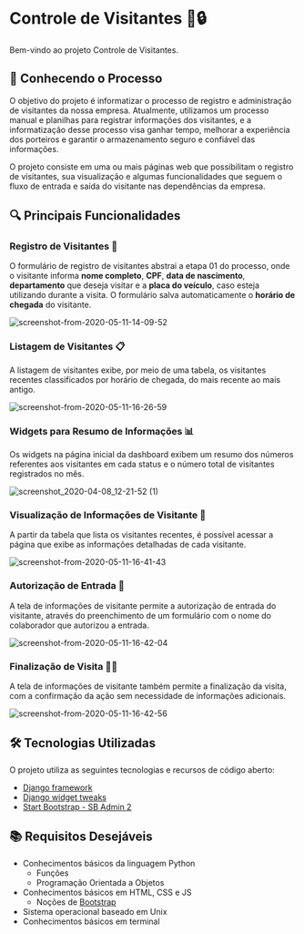 # Controle de Visitantes 🏢🔒

Bem-vindo ao projeto Controle de Visitantes. 

## 🏢 Conhecendo o Processo

O objetivo do projeto é informatizar o processo de registro e administração de visitantes da nossa empresa. Atualmente, utilizamos um processo manual e planilhas para registrar informações dos visitantes, e a informatização desse processo visa ganhar tempo, melhorar a experiência dos porteiros e garantir o armazenamento seguro e confiável das informações.

O projeto consiste em uma ou mais páginas web que possibilitam o registro de visitantes, sua visualização e algumas funcionalidades que seguem o fluxo de entrada e saída do visitante nas dependências da empresa.

## 🔍 Principais Funcionalidades

### Registro de Visitantes 📝

O formulário de registro de visitantes abstrai a etapa 01 do processo, onde o visitante informa **nome completo**, **CPF**, **data de nascimento**, **departamento** que deseja visitar e a **placa do veículo**, caso esteja utilizando durante a visita. O formulário salva automaticamente o **horário de chegada** do visitante.

![screenshot-from-2020-05-11-14-09-52](https://github.com/matfurrier/controle-portaria/assets/30526394/cd5c1283-e79f-4805-be9d-ff07ff2a181d)

### Listagem de Visitantes 📋

A listagem de visitantes exibe, por meio de uma tabela, os visitantes recentes classificados por horário de chegada, do mais recente ao mais antigo.

![screenshot-from-2020-05-11-16-26-59](https://github.com/matfurrier/controle-portaria/assets/30526394/a8cd2bef-2cb3-4453-b52b-b2fb75290bdc)

### Widgets para Resumo de Informações 📊

Os widgets na página inicial da dashboard exibem um resumo dos números referentes aos visitantes em cada status e o número total de visitantes registrados no mês.

![screenshot_2020-04-08_12-21-52 (1)](https://github.com/matfurrier/controle-portaria/assets/30526394/6363de6b-0dc2-49f6-9c5f-f458b899e18b)

### Visualização de Informações de Visitante 👀

A partir da tabela que lista os visitantes recentes, é possível acessar a página que exibe as informações detalhadas de cada visitante.

![screenshot-from-2020-05-11-16-41-43](https://github.com/matfurrier/controle-portaria/assets/30526394/1f722b42-e988-48a3-80a2-7136f1d7b7f0)

### Autorização de Entrada 🚪

A tela de informações de visitante permite a autorização de entrada do visitante, através do preenchimento de um formulário com o nome do colaborador que autorizou a entrada.

![screenshot-from-2020-05-11-16-42-04](https://github.com/matfurrier/controle-portaria/assets/30526394/d99a52d1-39d6-45ca-8890-a23f9cdbf14d)

### Finalização de Visita 🚪🚶

A tela de informações de visitante também permite a finalização da visita, com a confirmação da ação sem necessidade de informações adicionais.

![screenshot-from-2020-05-11-16-42-56](https://github.com/matfurrier/controle-portaria/assets/30526394/50d532fb-5eae-42a6-82f6-30c6c5040014)

## 🛠️ Tecnologias Utilizadas

O projeto utiliza as seguintes tecnologias e recursos de código aberto:

* [Django framework](https://www.djangoproject.com/)
* [Django widget tweaks](https://github.com/jazzband/django-widget-tweaks)
* [Start Bootstrap - SB Admin 2](https://github.com/BlackrockDigital/startbootstrap-sb-admin-2)

## 📚 Requisitos Desejáveis

* Conhecimentos básicos da linguagem Python
  * Funções
  * Programação Orientada a Objetos
* Conhecimentos básicos em HTML, CSS e JS
  * Noções de [Bootstrap](https://getbootstrap.com/)
* Sistema operacional baseado em Unix
* Conhecimentos básicos em terminal


